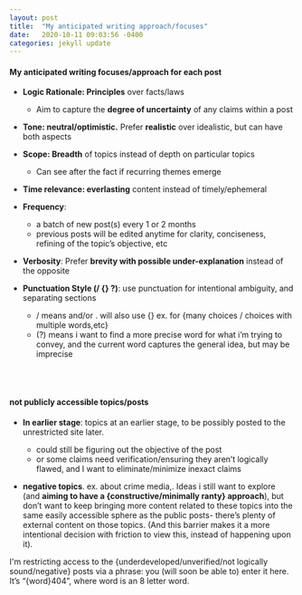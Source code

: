 ```yaml
---
layout: post
title:  "My anticipated writing approach/focuses"
date:   2020-10-11 09:03:56 -0400
categories: jekyll update
---
```

#### My anticipated writing focuses/approach for each post
- **Logic Rationale: Principles** over facts/laws
    - Aim to capture the **degree of uncertainty** of any claims within a post

- **Tone:  neutral/optimistic.** Prefer **realistic** over idealistic, but can have both aspects
- **Scope: Breadth** of topics instead of depth on particular topics 
    - Can see after the fact if recurring themes emerge
- **Time relevance: everlasting** content instead of timely/ephemeral
- **Frequency**:
    - a batch of new post(s) every 1 or 2 months
    - previous posts will be edited anytime for clarity, conciseness, refining of the topic’s objective, etc 
- **Verbosity**: Prefer **brevity with possible under-explanation** instead of the opposite
- **Punctuation Style (/ {} ?)**: use punctuation for intentional ambiguity, and separating sections
    - / means and/or . will also use {} ex. for {many choices / choices with multiple words,etc}
    - (?) means i want to find a more precise word for what i’m trying to convey, and the current word captures the general idea, but may be imprecise


<br>
<br>

#### not publicly accessible topics/posts
- **In earlier stage**: topics at an earlier stage, to be possibly posted to the unrestricted site later.
    - could still be figuring out the objective of the post
    - or some claims need verification/ensuring they aren’t logically flawed, and I want to eliminate/minimize inexact claims

- **negative topics**. ex. about crime media,. Ideas i still want to explore (and **aiming to have a {constructive/minimally ranty} approach**), but don’t want to keep bringing more content related to these topics into the same easily accessible sphere as the public posts- there’s plenty of external content on those topics. (And this barrier makes it a more intentional decision with friction to view this, instead of happening upon it).


I'm restricting access to the {underdeveloped/unverified/not logically sound/negative} posts via a phrase: you (will soon be able to) enter it here. It’s “{word}404”, where word is an 8 letter word.
